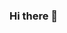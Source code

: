 ### Hi there 👋

<!--
**Moqixis/Moqixis** is a ✨ _special_ ✨ repository because its `README.md` (this file) appears on your GitHub profile.

Here are some ideas to get you started:

${Cheyanne Lee}.${Moqixis}https://visitor-badge.glitch.me/badge?page_id=jwenjian.visitor-badge
![visitors](https://visitor-badge.glitch.me/badge?page_id=Moqixis.visitor&left_color=green&right_color=red)

![](https://github-readme-stats.vercel.app/api?username=Moqixis)

![Git](https://img.shields.io/badge/-Git-F05032?style=flat-square&logo=git&logoColor=white)

- 🔭 I’m currently working on ...
- 🌱 I’m currently learning ...
- 👯 I’m looking to collaborate on ...
- 🤔 I’m looking for help with ...
- 💬 Ask me about ...
- 📫 How to reach me: ...
- 😄 Pronouns: ...
- ⚡ Fun fact: ...
-->
